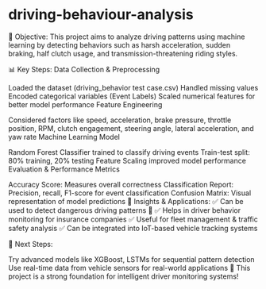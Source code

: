 # driving-behaviour-analysis
📌 Objective:
This project aims to analyze driving patterns using machine learning by detecting behaviors such as harsh acceleration, sudden braking, half clutch usage, and transmission-threatening riding styles.

📊 Key Steps:
Data Collection & Preprocessing

Loaded the dataset (driving_behavior test case.csv)
Handled missing values
Encoded categorical variables (Event Labels)
Scaled numerical features for better model performance
Feature Engineering

Considered factors like speed, acceleration, brake pressure, throttle position, RPM, clutch engagement, steering angle, lateral acceleration, and yaw rate
Machine Learning Model

Random Forest Classifier trained to classify driving events
Train-test split: 80% training, 20% testing
Feature Scaling improved model performance
Evaluation & Performance Metrics

Accuracy Score: Measures overall correctness
Classification Report: Precision, recall, F1-score for event classification
Confusion Matrix: Visual representation of model predictions
🔎 Insights & Applications:
✅ Can be used to detect dangerous driving patterns 🚨
✅ Helps in driver behavior monitoring for insurance companies
✅ Useful for fleet management & traffic safety analysis
✅ Can be integrated into IoT-based vehicle tracking systems

🔹 Next Steps:

Try advanced models like XGBoost, LSTMs for sequential pattern detection
Use real-time data from vehicle sensors for real-world applications
🚀 This project is a strong foundation for intelligent driver monitoring systems!

